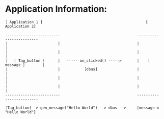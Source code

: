 # Application Information:
    [ Application 1 ]                                               [ Application 2]
                                                                
    -------------------------                                   -------------------------
    |                       |                                   |                       |
    |                       |                                   |                       |
    |   [ Tag_button ]      |   ----- on_clicked() ----->       |    [ message ]        |
    |                       |           [dbus]                  |                       |
    |                       |                                   |                       |
    |                       |                                   |                       |
    -------------------------                                   -------------------------               

    [Tag_button] -> gen_message("Hello World") --> dbus -->     [message = "Hello World"]

